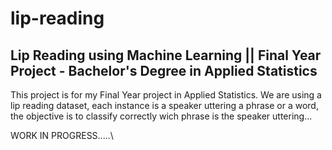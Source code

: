 # lip-reading
## Lip Reading using Machine Learning || Final Year Project - Bachelor's Degree in Applied Statistics

This project is for my Final Year project in Applied Statistics. We are using a lip reading dataset, each instance is a speaker uttering a phrase or a word,
the objective is to classify correctly wich phrase is the speaker uttering...

WORK IN PROGRESS.....\
